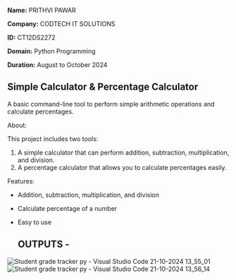 
**Name:** PRITHVI PAWAR

**Company:** CODTECH IT SOLUTIONS

**ID:** CT12DS2272

**Domain:** Python Programming

**Duration:** August to October 2024



## Simple Calculator & Percentage Calculator

A basic command-line tool to perform simple arithmetic operations and calculate percentages.

 About:
 
This project includes two tools:
1. A simple calculator that can perform addition, subtraction, multiplication, and division.
2. A percentage calculator that allows you to calculate percentages easily.

 Features:

- Addition, subtraction, multiplication, and division
- Calculate percentage of a number
- Easy to use

  ## OUTPUTS -
![Student grade tracker py - Visual Studio Code 21-10-2024 13_55_01](https://github.com/user-attachments/assets/dcd7f2b9-5d6a-4a56-8bbf-8bb8c80e1430)
![Student grade tracker py - Visual Studio Code 21-10-2024 13_56_14](https://github.com/user-attachments/assets/f1da062e-e0c4-4f72-a2e0-7d83ce5992b8)



